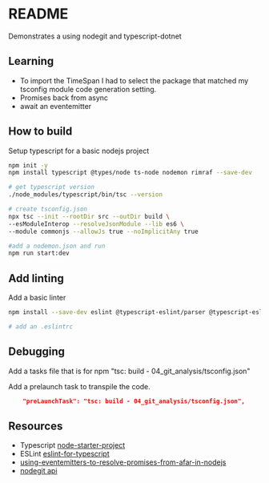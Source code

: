 # README
Demonstrates a using nodegit and typescript-dotnet

## Learning
* To import the TimeSpan I had to select the package that matched my tsconfig module code generation setting.  
* Promises back from async 
* await an eventemitter

## How to build
Setup typescript for a basic nodejs project
```sh
npm init -y   
npm install typescript @types/node ts-node nodemon rimraf --save-dev  

# get typescript version
./node_modules/typescript/bin/tsc --version 

# create tsconfig.json
npx tsc --init --rootDir src --outDir build \
--esModuleInterop --resolveJsonModule --lib es6 \
--module commonjs --allowJs true --noImplicitAny true
```

```sh
#add a nodemon.json and run
npm run start:dev
```

## Add linting 
Add a basic linter

```sh
npm install --save-dev eslint @typescript-eslint/parser @typescript-eslint/eslint-plugin

# add an .eslintrc
```

## Debugging 
Add a tasks file that is for npm "tsc: build - 04_git_analysis/tsconfig.json"  

Add a prelaunch task to transpile the code.  
```json
    "preLaunchTask": "tsc: build - 04_git_analysis/tsconfig.json",
```


## Resources
* Typescript [node-starter-project](https://khalilstemmler.com/blogs/typescript/node-starter-project/)
* ESLint [eslint-for-typescript](https://khalilstemmler.com/blogs/typescript/eslint-for-typescript/)  
* [using-eventemitters-to-resolve-promises-from-afar-in-nodejs](https://www.jpwilliams.dev/using-eventemitters-to-resolve-promises-from-afar-in-nodejs)
* [nodegit api](https://www.nodegit.org/api/)